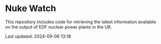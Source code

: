 # Nuke Watch

This repository includes code for retrieving the latest information available on the output of EDF nuclear power plants in the UK.

Last updated: 2024-09-06 13:18
